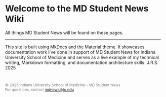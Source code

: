 # **Welcome to the MD Student News Wiki**

<!--![iusmlogo](iusmlogo.png)-->

All things MD Student News will be found on these pages.

---

This site is built using MkDocs and the Material theme. It showcases documentation work I've done in support of MD Student News for Indiana University School of Medicine and serves as a live example of my technical writing, Markdown formatting, and documentation architecture skills.
J.R.S. 2025

<footer style="font-size: 0.85em; color: gray; text-align: left; margin-top: 40px;">
  © 2025 Indiana University School of Medicine - MD Student News<br>
  For questions, contact <a href="mailto:mdnews@iu.edu">mdnews@iu.edu</a>
</footer>